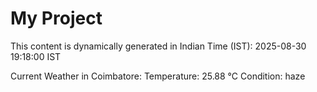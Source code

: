 # My Project

This content is dynamically generated in Indian Time (IST): 2025-08-30 19:18:00 IST


Current Weather in Coimbatore:
Temperature: 25.88 °C
Condition: haze
